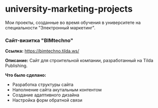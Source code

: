 # university-marketing-projects
Мои проекты, созданные во время обучения в университете на специальности "Электронный маркетинг".

### Сайт-визитка "BIMtechno"
**Ссылка:** <a href="https://bimtechno.tilda.ws/" target="_blank">https://bimtechno.tilda.ws/</a>

**Описание:** Сайт для строительной компании, разработанный на Tilda Publishing.

**Что было сделано:**
- Разработка структуры сайта
- Наполнение сайта акутальным контентом
- Создание адаптивного дизайна
- Настройка форм обратной связи

